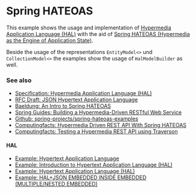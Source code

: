 # Spring HATEOAS

This example shows the usage and implementation of [Hypermedia Application Language (HAL)](http://stateless.co/hal_specification.html) with the aid of [Spring HATEOAS (Hypermedia as the Engine of Application State)](https://docs.spring.io/spring-hateoas/docs/current/reference/html/#reference).

Beside the usage of the representations <code>EntityModel<></code> und <code>CollectionModel<></code> the examples show the usage of <code>HalModelBuilder</code> as well.

### See also

* [Specification: Hypermedia Application Language (HAL)](http://stateless.co/hal_specification.html)
* [RFC Draft: JSON Hypertext Application Language](http://tools.ietf.org/html/draft-kelly-json-hal)
* [Baeldung: An Intro to Spring HATEOAS](https://www.baeldung.com/spring-hateoas-tutorial)
* [Spring Guides: Building a Hypermedia-Driven RESTful Web Service](https://spring.io/guides/gs/rest-hateoas/)
* [Github: spring-projects/spring-hateoas-examples](https://github.com/spring-projects/spring-hateoas-examples)
* [Computingfacts: Hypermedia Driven REST API With Spring HATEOAS](https://www.computingfacts.com/post/Hypermedia-Driven-REST-API-With-Spring-HATEOAS)
* [Computingfacts: Testing a Hypermedia REST API using Traverson](https://www.computingfacts.com/post/Testing-a-Hypermedia-REST-API-using-Traverson)

#### HAL

* [Example: Hypertext Application Language](https://weierophinney.github.io/hal/hal/)
* [Example: Introduction to Hypertext Application Language (HAL)](https://dzone.com/articles/introduction-hypertext-0)
* [Example: Hypertext Application Language (HAL)](https://api-tools.getlaminas.org/documentation/api-primer/halprimer)
* [Example: HAL+JSON EMBEDDED INSIDE EMBEDDED (MULTIPLE/NESTED EMBEDDED)](https://danmessenger.wordpress.com/2014/07/15/haljson-embedded-inside-embedded-multiplenested-embedded/)

